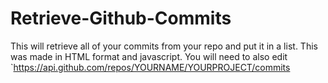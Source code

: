 # Retrieve-Github-Commits
This will retrieve all of your commits from your repo and put it in a list. This was made in HTML format and javascript. You will need to also edit `https://api.github.com/repos/YOURNAME/YOURPROJECT/commits
